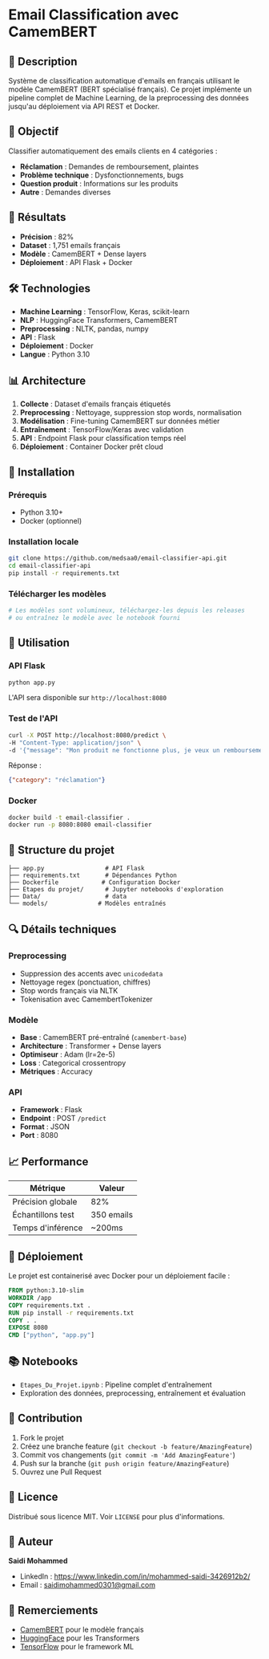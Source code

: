 # Email Classification avec CamemBERT


## 📌 Description

Système de classification automatique d'emails en français utilisant le modèle CamemBERT (BERT spécialisé français). Ce projet implémente un pipeline complet de Machine Learning, de la preprocessing des données jusqu'au déploiement via API REST et Docker.

## 🎯 Objectif

Classifier automatiquement des emails clients en 4 catégories :
- **Réclamation** : Demandes de remboursement, plaintes
- **Problème technique** : Dysfonctionnements, bugs
- **Question produit** : Informations sur les produits
- **Autre** : Demandes diverses

## 🚀 Résultats

- **Précision** : 82%
- **Dataset** : 1,751 emails français
- **Modèle** : CamemBERT + Dense layers
- **Déploiement** : API Flask + Docker

## 🛠️ Technologies

- **Machine Learning** : TensorFlow, Keras, scikit-learn
- **NLP** : HuggingFace Transformers, CamemBERT
- **Preprocessing** : NLTK, pandas, numpy
- **API** : Flask
- **Déploiement** : Docker
- **Langue** : Python 3.10

## 📊 Architecture

1. **Collecte** : Dataset d'emails français étiquetés
2. **Preprocessing** : Nettoyage, suppression stop words, normalisation
3. **Modélisation** : Fine-tuning CamemBERT sur données métier
4. **Entraînement** : TensorFlow/Keras avec validation
5. **API** : Endpoint Flask pour classification temps réel
6. **Déploiement** : Container Docker prêt cloud

## 🔧 Installation

### Prérequis
- Python 3.10+
- Docker (optionnel)

### Installation locale
```bash
git clone https://github.com/medsaa0/email-classifier-api.git
cd email-classifier-api
pip install -r requirements.txt
```

### Télécharger les modèles
```bash
# Les modèles sont volumineux, téléchargez-les depuis les releases
# ou entraînez le modèle avec le notebook fourni
```

## 🚀 Utilisation

### API Flask
```bash
python app.py
```

L'API sera disponible sur `http://localhost:8080`

### Test de l'API
```bash
curl -X POST http://localhost:8080/predict \
-H "Content-Type: application/json" \
-d '{"message": "Mon produit ne fonctionne plus, je veux un remboursement"}'
```

Réponse :
```json
{"category": "réclamation"}
```

### Docker
```bash
docker build -t email-classifier .
docker run -p 8080:8080 email-classifier
```

## 📁 Structure du projet

```
├── app.py                 # API Flask
├── requirements.txt       # Dépendances Python
├── Dockerfile            # Configuration Docker
├── Etapes du projet/      # Jupyter notebooks d'exploration
├── Data/                  # data
└── models/              # Modèles entraînés
```

## 🔍 Détails techniques

### Preprocessing
- Suppression des accents avec `unicodedata`
- Nettoyage regex (ponctuation, chiffres)
- Stop words français via NLTK
- Tokenisation avec CamembertTokenizer

### Modèle
- **Base** : CamemBERT pré-entraîné (`camembert-base`)
- **Architecture** : Transformer + Dense layers
- **Optimiseur** : Adam (lr=2e-5)
- **Loss** : Categorical crossentropy
- **Métriques** : Accuracy

### API
- **Framework** : Flask
- **Endpoint** : POST `/predict`
- **Format** : JSON
- **Port** : 8080

## 📈 Performance

| Métrique | Valeur |
|----------|---------|
| Précision globale | 82% |
| Échantillons test | 350 emails |
| Temps d'inférence | ~200ms |

## 🐳 Déploiement

Le projet est containerisé avec Docker pour un déploiement facile :

```dockerfile
FROM python:3.10-slim
WORKDIR /app
COPY requirements.txt .
RUN pip install -r requirements.txt
COPY . .
EXPOSE 8080
CMD ["python", "app.py"]
```

## 📚 Notebooks

- `Etapes_Du_Projet.ipynb` : Pipeline complet d'entraînement
- Exploration des données, preprocessing, entraînement et évaluation

## 🤝 Contribution

1. Fork le projet
2. Créez une branche feature (`git checkout -b feature/AmazingFeature`)
3. Commit vos changements (`git commit -m 'Add AmazingFeature'`)
4. Push sur la branche (`git push origin feature/AmazingFeature`)
5. Ouvrez une Pull Request

## 📄 Licence

Distribué sous licence MIT. Voir `LICENSE` pour plus d'informations.

## 👤 Auteur

**Saidi Mohammed**
- LinkedIn : https://www.linkedin.com/in/mohammed-saidi-3426912b2/
- Email : saidimohammed0301@gmail.com

## 🙏 Remerciements

- [CamemBERT](https://camembert-model.fr/) pour le modèle français
- [HuggingFace](https://huggingface.co/) pour les Transformers
- [TensorFlow](https://tensorflow.org/) pour le framework ML
